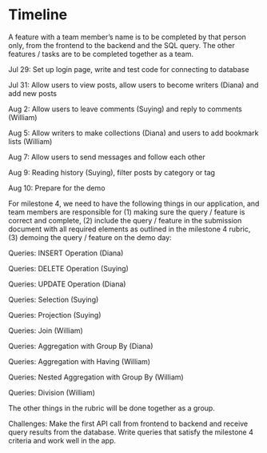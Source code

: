 # Timeline

A feature with a team member’s name is to be completed by that person only, from the frontend to the backend and the SQL query. The other features / tasks are to be completed together as a team.

Jul 29: Set up login page, write and test code for connecting to database

Jul 31: Allow users to view posts, allow users to become writers (Diana) and add new posts

Aug 2: Allow users to leave comments (Suying) and reply to comments (William)

Aug 5: Allow writers to make collections (Diana) and users to add bookmark lists (William)

Aug 7: Allow users to send messages and follow each other

Aug 9: Reading history (Suying), filter posts by category or tag

Aug 10: Prepare for the demo 


For milestone 4, we need to have the following things in our application, and team members are responsible for (1) making sure the query / feature is correct and complete, (2) include the query / feature in the submission document with all required elements as outlined in the milestone 4 rubric, (3) demoing the query / feature on the demo day:

Queries: INSERT Operation (Diana)

Queries: DELETE Operation (Suying)

Queries: UPDATE Operation (Diana)

Queries: Selection (Suying)

Queries: Projection (Suying)

Queries: Join (William)

Queries: Aggregation with Group By (Diana)

Queries: Aggregation with Having (William)

Queries: Nested Aggregation with Group By (William)

Queries: Division (William)

The other things in the rubric will be done together as a group.

Challenges:
Make the first API call from frontend to backend and receive query results from the database.
Write queries that satisfy the milestone 4 criteria and work well in the app.

